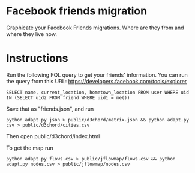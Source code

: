 Facebook friends migration
===

Graphicate your Facebook Friends migrations. Where are they from and where they live now.

Instructions
==

Run the following FQL query to get your friends' information. You can run the
query from this URL: https://developers.facebook.com/tools/explorer

    SELECT name, current_location, hometown_location FROM user WHERE uid IN (SELECT uid2 FROM friend WHERE uid1 = me())

Save that as "friends.json", and run

    python adapt.py json > public/d3chord/matrix.json && python adapt.py csv > public/d3chord/cities.csv

Then open public/d3chord/index.html

To get the map run

    python adapt.py flows.csv > public/jflowmap/flows.csv && python adapt.py nodes.csv > public/jflowmap/nodes.csv
